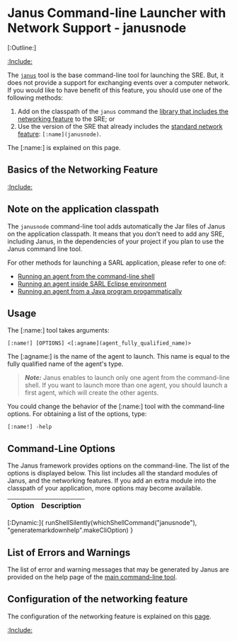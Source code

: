 # Janus Command-line Launcher with Network Support - janusnode

[:Outline:]

[:Include:](../includes/janus.inc)

The [`janus`](./Janus.md) tool is the base command-line tool for launching the SRE.
But, it does not provide a support for exchanging events over a computer
network. If you would like to have benefit of this feature, you should use one of the following
methods:

1. Add on the classpath of the `janus` command the [library that includes the networking feature](./JanusNetworkExtension.md) to the SRE; or
2. Use the version of the SRE that already includes the [standard network feature](./JanusNetworkExtension.md): `[:name](janusnode)`.

The [:name:] is explained on this page.

## Basics of the Networking Feature

[:Include:](../includes/hazelcast.inc)

## Note on the application classpath

The `janusnode` command-line tool adds automatically the Jar files of Janus on the application classpath.
It means that you don't need to add any SRE, including Janus, in the dependencies of your project if you plan to use the Janus command line tool.

For other methods for launching a SARL application, please refer to one of:

* [Running an agent from the command-line shell](../getstarted/RunSARLAgentCLI.md)
* [Running an agent inside SARL Eclipse environment](../getstarted/RunSARLAgentEclipse.md)
* [Running an agent from a Java program progammatically](../getstarted/RunSARLAgentJava.md)

## Usage

The [:name:] tool takes arguments:

```text
[:name!] [OPTIONS] <[:agname](agent_fully_qualified_name)>
```


The [:agname:] is the name of the agent to launch. This name is equal to the
fully qualified name of the agent's type.

> **_Note:_** Janus enables to launch only one agent from the command-line shell. If you want to launch
> more than one agent, you should launch a first agent, which will create the other agents.

You could change the behavior of the [:name:] tool with the command-line options.
For obtaining a list of the options, type:

```text
[:name!] -help
```


## Command-Line Options

The Janus framework provides options on the command-line.
The list of the options is displayed below. This list includes
all the standard modules of Janus, and the networking features.
If you add an extra module into the classpath of your application,
more options may become available.



| Option | Description |
| ------ | ----------- |
[:Dynamic:]{
	runShellSilently(whichShellCommand("janusnode"), "generatemarkdownhelp".makeCliOption)
}



## List of Errors and Warnings

The list of error and warning messages that may be generated by Janus are provided on the
help page of the [main command-line tool](./Janus.md).

## Configuration of the networking feature

The configuration of the networking feature is explained on this [page](./JanusNetworkExtension.md).


[:Include:](../includes/legal.inc)

